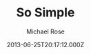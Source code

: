 ---
title: So Simple
github: https://github.com/mmistakes/so-simple-theme
demo: https://mmistakes.github.io/so-simple-theme/
author: Michael Rose
ssg:
  - Jekyll
cms:
  - Markdown
date: 2013-06-25T20:17:12.000Z
description: A simple Jekyll theme for words and pictures.
draft: true
publish_date: '2013-06-25T20:17:12Z'
update_date: '2021-09-22T02:46:52Z'
github_star: 1810
github_fork: 2414
---